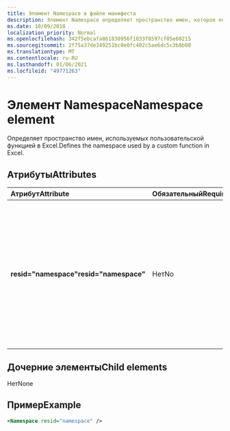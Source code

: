 ```yaml
---
title: Элемент Namespace в файле манифеста
description: Элемент Namespace определяет пространство имен, которое пользовательская функция использует в Excel.
ms.date: 10/09/2018
localization_priority: Normal
ms.openlocfilehash: 342f5ebcafa861838956f1033f8597cf05e60215
ms.sourcegitcommit: 2f75a37de349251bc0e0fc402c5ae6dc5c3b8b08
ms.translationtype: MT
ms.contentlocale: ru-RU
ms.lasthandoff: 01/06/2021
ms.locfileid: "49771263"
---
```

# <a name="namespace-element"></a><span data-ttu-id="53bce-103">Элемент Namespace</span><span class="sxs-lookup"><span data-stu-id="53bce-103">Namespace element</span></span>

<span data-ttu-id="53bce-104">Определяет пространство имен, используемых пользовательской функцией в Excel.</span><span class="sxs-lookup"><span data-stu-id="53bce-104">Defines the namespace used by a custom function in Excel.</span></span>

## <a name="attributes"></a><span data-ttu-id="53bce-105">Атрибуты</span><span class="sxs-lookup"><span data-stu-id="53bce-105">Attributes</span></span>

|  <span data-ttu-id="53bce-106">Атрибут</span><span class="sxs-lookup"><span data-stu-id="53bce-106">Attribute</span></span>  |  <span data-ttu-id="53bce-107">Обязательный</span><span class="sxs-lookup"><span data-stu-id="53bce-107">Required</span></span>  |  <span data-ttu-id="53bce-108">Описание</span><span class="sxs-lookup"><span data-stu-id="53bce-108">Description</span></span>  |
|:-----|:-----|:-----|
|  <span data-ttu-id="53bce-109">**resid="namespace"**</span><span class="sxs-lookup"><span data-stu-id="53bce-109">**resid="namespace"**</span></span>  |  <span data-ttu-id="53bce-110">Нет</span><span class="sxs-lookup"><span data-stu-id="53bce-110">No</span></span>  | <span data-ttu-id="53bce-111">Должен соответствовать заголовку ShortStrings для пользовательской функции, указанной в элементе [Resources](resources.md).</span><span class="sxs-lookup"><span data-stu-id="53bce-111">Should match the ShortStrings title for your custom function, specified within the [Resources](resources.md) element.</span></span> <span data-ttu-id="53bce-112">Может быть не более 32 символов.</span><span class="sxs-lookup"><span data-stu-id="53bce-112">Can be no more than 32 characters.</span></span> |

## <a name="child-elements"></a><span data-ttu-id="53bce-113">Дочерние элементы</span><span class="sxs-lookup"><span data-stu-id="53bce-113">Child elements</span></span>

<span data-ttu-id="53bce-114">Нет</span><span class="sxs-lookup"><span data-stu-id="53bce-114">None</span></span>

## <a name="example"></a><span data-ttu-id="53bce-115">Пример</span><span class="sxs-lookup"><span data-stu-id="53bce-115">Example</span></span>

```xml
<Namespace resid="namespace" />
```
